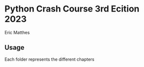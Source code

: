 # Python Crash Course 3rd Ecition 2023
Eric Matthes

## Usage
Each folder represents the different chapters
